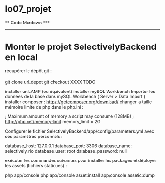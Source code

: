 # lo07_projet

** Code Mardown ***
*********************

Monter le projet SelectivelyBackend en local
==

récupérer le dépôt git :
####

git clone url_depot
git checkout XXXX TODO

installer un LAMP (ou équivalent)
installer mySQL Workbench
Importer les données de la base dans mySQL Workbench ( Server > Data Import )
installer composer : https://getcomposer.org/download/
changer la taille mémoire limite de php dans le php.ini :

; Maximum amount of memory a script may consume (128MB)
; http://php.net/memory-limit
memory_limit = 2G

Configurer le fichier SelectivelyBackend/app/config/parameters.yml avec ses paramètres personnels :

database_host: 127.0.0.1
database_port: 3306
database_name: selectively_rio
database_user: root
database_password: null

exécuter les commandes suivantes pour installer les packages et déployer les assets (fichiers statiques) :

php app/console
php app/console asset:install
app/console assetic:dump
